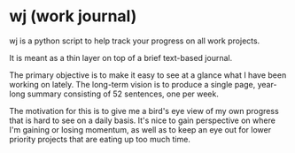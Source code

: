 wj (work journal)
=================

wj is a python script to help track your progress on all work projects.

It is meant as a thin layer on top of a brief text-based journal.

The primary objective is to make it easy to see at a glance what I
have been working on lately.  The long-term vision is to produce
a single page, year-long summary consisting of 52 sentences, one
per week.

The motivation for this is to give me a bird's eye view of my
own progress that is hard to see on a daily basis.  It's nice
to gain perspective on where I'm gaining or losing momentum,
as well as to keep an eye out for lower priority projects that
are eating up too much time.
